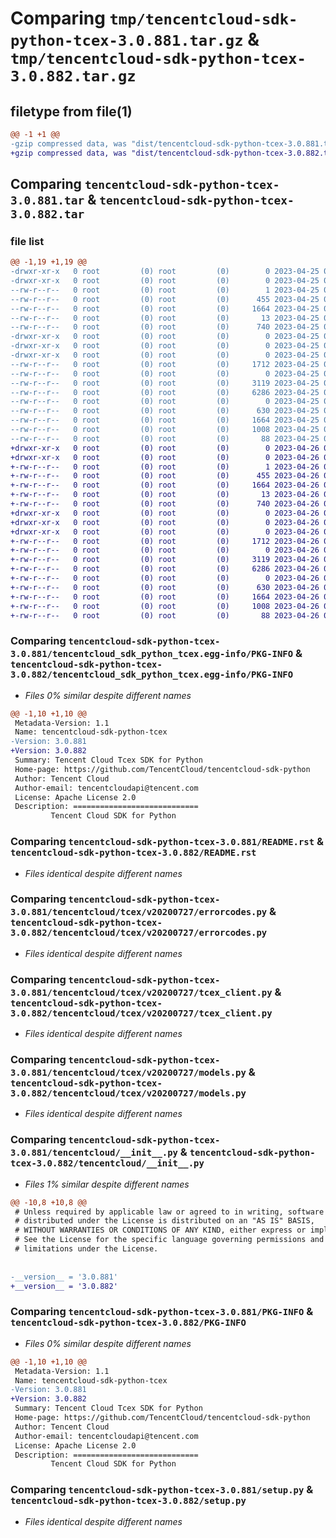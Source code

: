 # Comparing `tmp/tencentcloud-sdk-python-tcex-3.0.881.tar.gz` & `tmp/tencentcloud-sdk-python-tcex-3.0.882.tar.gz`

## filetype from file(1)

```diff
@@ -1 +1 @@
-gzip compressed data, was "dist/tencentcloud-sdk-python-tcex-3.0.881.tar", last modified: Tue Apr 25 00:53:17 2023, max compression
+gzip compressed data, was "dist/tencentcloud-sdk-python-tcex-3.0.882.tar", last modified: Wed Apr 26 03:47:16 2023, max compression
```

## Comparing `tencentcloud-sdk-python-tcex-3.0.881.tar` & `tencentcloud-sdk-python-tcex-3.0.882.tar`

### file list

```diff
@@ -1,19 +1,19 @@
-drwxr-xr-x   0 root         (0) root         (0)        0 2023-04-25 00:53:17.000000 tencentcloud-sdk-python-tcex-3.0.881/
-drwxr-xr-x   0 root         (0) root         (0)        0 2023-04-25 00:53:17.000000 tencentcloud-sdk-python-tcex-3.0.881/tencentcloud_sdk_python_tcex.egg-info/
--rw-r--r--   0 root         (0) root         (0)        1 2023-04-25 00:53:17.000000 tencentcloud-sdk-python-tcex-3.0.881/tencentcloud_sdk_python_tcex.egg-info/dependency_links.txt
--rw-r--r--   0 root         (0) root         (0)      455 2023-04-25 00:53:17.000000 tencentcloud-sdk-python-tcex-3.0.881/tencentcloud_sdk_python_tcex.egg-info/SOURCES.txt
--rw-r--r--   0 root         (0) root         (0)     1664 2023-04-25 00:53:17.000000 tencentcloud-sdk-python-tcex-3.0.881/tencentcloud_sdk_python_tcex.egg-info/PKG-INFO
--rw-r--r--   0 root         (0) root         (0)       13 2023-04-25 00:53:17.000000 tencentcloud-sdk-python-tcex-3.0.881/tencentcloud_sdk_python_tcex.egg-info/top_level.txt
--rw-r--r--   0 root         (0) root         (0)      740 2023-04-25 00:53:17.000000 tencentcloud-sdk-python-tcex-3.0.881/README.rst
-drwxr-xr-x   0 root         (0) root         (0)        0 2023-04-25 00:53:17.000000 tencentcloud-sdk-python-tcex-3.0.881/tencentcloud/
-drwxr-xr-x   0 root         (0) root         (0)        0 2023-04-25 00:53:17.000000 tencentcloud-sdk-python-tcex-3.0.881/tencentcloud/tcex/
-drwxr-xr-x   0 root         (0) root         (0)        0 2023-04-25 00:53:17.000000 tencentcloud-sdk-python-tcex-3.0.881/tencentcloud/tcex/v20200727/
--rw-r--r--   0 root         (0) root         (0)     1712 2023-04-25 00:53:17.000000 tencentcloud-sdk-python-tcex-3.0.881/tencentcloud/tcex/v20200727/errorcodes.py
--rw-r--r--   0 root         (0) root         (0)        0 2023-04-25 00:53:17.000000 tencentcloud-sdk-python-tcex-3.0.881/tencentcloud/tcex/v20200727/__init__.py
--rw-r--r--   0 root         (0) root         (0)     3119 2023-04-25 00:53:17.000000 tencentcloud-sdk-python-tcex-3.0.881/tencentcloud/tcex/v20200727/tcex_client.py
--rw-r--r--   0 root         (0) root         (0)     6286 2023-04-25 00:53:17.000000 tencentcloud-sdk-python-tcex-3.0.881/tencentcloud/tcex/v20200727/models.py
--rw-r--r--   0 root         (0) root         (0)        0 2023-04-25 00:53:17.000000 tencentcloud-sdk-python-tcex-3.0.881/tencentcloud/tcex/__init__.py
--rw-r--r--   0 root         (0) root         (0)      630 2023-04-25 00:53:17.000000 tencentcloud-sdk-python-tcex-3.0.881/tencentcloud/__init__.py
--rw-r--r--   0 root         (0) root         (0)     1664 2023-04-25 00:53:17.000000 tencentcloud-sdk-python-tcex-3.0.881/PKG-INFO
--rw-r--r--   0 root         (0) root         (0)     1008 2023-04-25 00:53:17.000000 tencentcloud-sdk-python-tcex-3.0.881/setup.py
--rw-r--r--   0 root         (0) root         (0)       88 2023-04-25 00:53:17.000000 tencentcloud-sdk-python-tcex-3.0.881/setup.cfg
+drwxr-xr-x   0 root         (0) root         (0)        0 2023-04-26 03:47:16.000000 tencentcloud-sdk-python-tcex-3.0.882/
+drwxr-xr-x   0 root         (0) root         (0)        0 2023-04-26 03:47:16.000000 tencentcloud-sdk-python-tcex-3.0.882/tencentcloud_sdk_python_tcex.egg-info/
+-rw-r--r--   0 root         (0) root         (0)        1 2023-04-26 03:47:16.000000 tencentcloud-sdk-python-tcex-3.0.882/tencentcloud_sdk_python_tcex.egg-info/dependency_links.txt
+-rw-r--r--   0 root         (0) root         (0)      455 2023-04-26 03:47:16.000000 tencentcloud-sdk-python-tcex-3.0.882/tencentcloud_sdk_python_tcex.egg-info/SOURCES.txt
+-rw-r--r--   0 root         (0) root         (0)     1664 2023-04-26 03:47:16.000000 tencentcloud-sdk-python-tcex-3.0.882/tencentcloud_sdk_python_tcex.egg-info/PKG-INFO
+-rw-r--r--   0 root         (0) root         (0)       13 2023-04-26 03:47:16.000000 tencentcloud-sdk-python-tcex-3.0.882/tencentcloud_sdk_python_tcex.egg-info/top_level.txt
+-rw-r--r--   0 root         (0) root         (0)      740 2023-04-26 03:47:16.000000 tencentcloud-sdk-python-tcex-3.0.882/README.rst
+drwxr-xr-x   0 root         (0) root         (0)        0 2023-04-26 03:47:16.000000 tencentcloud-sdk-python-tcex-3.0.882/tencentcloud/
+drwxr-xr-x   0 root         (0) root         (0)        0 2023-04-26 03:47:16.000000 tencentcloud-sdk-python-tcex-3.0.882/tencentcloud/tcex/
+drwxr-xr-x   0 root         (0) root         (0)        0 2023-04-26 03:47:16.000000 tencentcloud-sdk-python-tcex-3.0.882/tencentcloud/tcex/v20200727/
+-rw-r--r--   0 root         (0) root         (0)     1712 2023-04-26 03:47:16.000000 tencentcloud-sdk-python-tcex-3.0.882/tencentcloud/tcex/v20200727/errorcodes.py
+-rw-r--r--   0 root         (0) root         (0)        0 2023-04-26 03:47:16.000000 tencentcloud-sdk-python-tcex-3.0.882/tencentcloud/tcex/v20200727/__init__.py
+-rw-r--r--   0 root         (0) root         (0)     3119 2023-04-26 03:47:16.000000 tencentcloud-sdk-python-tcex-3.0.882/tencentcloud/tcex/v20200727/tcex_client.py
+-rw-r--r--   0 root         (0) root         (0)     6286 2023-04-26 03:47:16.000000 tencentcloud-sdk-python-tcex-3.0.882/tencentcloud/tcex/v20200727/models.py
+-rw-r--r--   0 root         (0) root         (0)        0 2023-04-26 03:47:16.000000 tencentcloud-sdk-python-tcex-3.0.882/tencentcloud/tcex/__init__.py
+-rw-r--r--   0 root         (0) root         (0)      630 2023-04-26 03:47:16.000000 tencentcloud-sdk-python-tcex-3.0.882/tencentcloud/__init__.py
+-rw-r--r--   0 root         (0) root         (0)     1664 2023-04-26 03:47:16.000000 tencentcloud-sdk-python-tcex-3.0.882/PKG-INFO
+-rw-r--r--   0 root         (0) root         (0)     1008 2023-04-26 03:47:16.000000 tencentcloud-sdk-python-tcex-3.0.882/setup.py
+-rw-r--r--   0 root         (0) root         (0)       88 2023-04-26 03:47:16.000000 tencentcloud-sdk-python-tcex-3.0.882/setup.cfg
```

### Comparing `tencentcloud-sdk-python-tcex-3.0.881/tencentcloud_sdk_python_tcex.egg-info/PKG-INFO` & `tencentcloud-sdk-python-tcex-3.0.882/tencentcloud_sdk_python_tcex.egg-info/PKG-INFO`

 * *Files 0% similar despite different names*

```diff
@@ -1,10 +1,10 @@
 Metadata-Version: 1.1
 Name: tencentcloud-sdk-python-tcex
-Version: 3.0.881
+Version: 3.0.882
 Summary: Tencent Cloud Tcex SDK for Python
 Home-page: https://github.com/TencentCloud/tencentcloud-sdk-python
 Author: Tencent Cloud
 Author-email: tencentcloudapi@tencent.com
 License: Apache License 2.0
 Description: ============================
         Tencent Cloud SDK for Python
```

### Comparing `tencentcloud-sdk-python-tcex-3.0.881/README.rst` & `tencentcloud-sdk-python-tcex-3.0.882/README.rst`

 * *Files identical despite different names*

### Comparing `tencentcloud-sdk-python-tcex-3.0.881/tencentcloud/tcex/v20200727/errorcodes.py` & `tencentcloud-sdk-python-tcex-3.0.882/tencentcloud/tcex/v20200727/errorcodes.py`

 * *Files identical despite different names*

### Comparing `tencentcloud-sdk-python-tcex-3.0.881/tencentcloud/tcex/v20200727/tcex_client.py` & `tencentcloud-sdk-python-tcex-3.0.882/tencentcloud/tcex/v20200727/tcex_client.py`

 * *Files identical despite different names*

### Comparing `tencentcloud-sdk-python-tcex-3.0.881/tencentcloud/tcex/v20200727/models.py` & `tencentcloud-sdk-python-tcex-3.0.882/tencentcloud/tcex/v20200727/models.py`

 * *Files identical despite different names*

### Comparing `tencentcloud-sdk-python-tcex-3.0.881/tencentcloud/__init__.py` & `tencentcloud-sdk-python-tcex-3.0.882/tencentcloud/__init__.py`

 * *Files 1% similar despite different names*

```diff
@@ -10,8 +10,8 @@
 # Unless required by applicable law or agreed to in writing, software
 # distributed under the License is distributed on an "AS IS" BASIS,
 # WITHOUT WARRANTIES OR CONDITIONS OF ANY KIND, either express or implied.
 # See the License for the specific language governing permissions and
 # limitations under the License.
 
 
-__version__ = '3.0.881'
+__version__ = '3.0.882'
```

### Comparing `tencentcloud-sdk-python-tcex-3.0.881/PKG-INFO` & `tencentcloud-sdk-python-tcex-3.0.882/PKG-INFO`

 * *Files 0% similar despite different names*

```diff
@@ -1,10 +1,10 @@
 Metadata-Version: 1.1
 Name: tencentcloud-sdk-python-tcex
-Version: 3.0.881
+Version: 3.0.882
 Summary: Tencent Cloud Tcex SDK for Python
 Home-page: https://github.com/TencentCloud/tencentcloud-sdk-python
 Author: Tencent Cloud
 Author-email: tencentcloudapi@tencent.com
 License: Apache License 2.0
 Description: ============================
         Tencent Cloud SDK for Python
```

### Comparing `tencentcloud-sdk-python-tcex-3.0.881/setup.py` & `tencentcloud-sdk-python-tcex-3.0.882/setup.py`

 * *Files identical despite different names*

